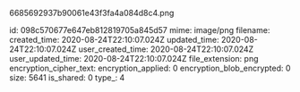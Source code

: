 6685692937b90061e43f3fa4a084d8c4.png

id: 098c570677e647eb812819705a845d57
mime: image/png
filename: 
created_time: 2020-08-24T22:10:07.024Z
updated_time: 2020-08-24T22:10:07.024Z
user_created_time: 2020-08-24T22:10:07.024Z
user_updated_time: 2020-08-24T22:10:07.024Z
file_extension: png
encryption_cipher_text: 
encryption_applied: 0
encryption_blob_encrypted: 0
size: 5641
is_shared: 0
type_: 4